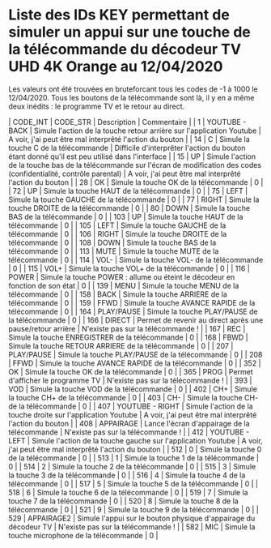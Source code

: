 # Liste des IDs KEY permettant de simuler un appui sur une touche de la télécommande du décodeur TV UHD 4K Orange au 12/04/2020

Les valeurs ont été trouvées en bruteforcant tous les codes de -1 à 1000 le 12/04/2020.
Tous les boutons de la télécommande sont là, il y en a même deux inédits : le programme TV et le retour au direct.

|	CODE_INT	|	CODE_STR	|	Description	|	Commentaire	|
|	1	|	YOUTUBE - BACK	|	Simule l'action de la touche retour arrière sur l'application Youtube	|	A voir, j'ai peut être mal interprêté l'action du bouton	|
|	14	|	C	|	Simule la touche C de la télécommande	|	Difficile d'interprêter l'action du bouton étant donné qu'il est peu utilisé dans l'interface	|
|	15	|	UP	|	Simule l'action de la touche bas de la télécommande sur l'écran de modification des codes (confidentialité, contrôle parental)	|	A voir, j'ai peut être mal interprêté l'action du bouton	|
|	28	|	OK	|	Simule la touche OK de la télécommande	|	0	|
|	72	|	UP	|	Simule la touche HAUT de la télécommande	|	0	|
|	75	|	LEFT	|	Simule la touche GAUCHE de la télécommande	|	0	|
|	77	|	RIGHT	|	Simule la touche DROITE de la télécommande	|	0	|
|	80	|	DOWN	|	Simule la touche BAS de la télécommande	|	0	|
|	103	|	UP	|	Simule la touche HAUT de la télécommande	|	0	|
|	105	|	LEFT	|	Simule la touche GAUCHE de la télécommande	|	0	|
|	106	|	RIGHT	|	Simule la touche DROITE de la télécommande	|	0	|
|	108	|	DOWN	|	Simule la touche BAS de la télécommande	|	0	|
|	113	|	MUTE	|	Simule la touche MUTE de la télécommande	|	0	|
|	114	|	VOL-	|	Simule la touche VOL- de la télécommande	|	0	|
|	115	|	VOL+	|	Simule la touche VOL+ de la télécommande	|	0	|
|	116	|	POWER	|	Simule la touche POWER : allume ou éteint le décodeur en fonction de son état	|	0	|
|	139	|	MENU	|	Simule la touche MENU de la télécommande	|	0	|
|	158	|	BACK	|	Simule la touche ARRIERE de la télécommande	|	0	|
|	159	|	FFWD	|	Simule la touche AVANCE RAPIDE de la télécommande	|	0	|
|	164	|	PLAY/PAUSE	|	Simule la touche PLAY/PAUSE de la télécommande	|	0	|
|	166	|	DIRECT	|	Permet de revenir au direct après une pause/retour arrière	|	N'existe pas sur la télécommande !	|
|	167	|	REC	|	Simule la touche ENREGISTRER de la télécommande	|	0	|
|	168	|	FBWD	|	Simule la touche RETOUR ARRIERE de la télécommande	|	0	|
|	207	|	PLAY/PAUSE	|	Simule la touche PLAY/PAUSE de la télécommande	|	0	|
|	208	|	FFWD	|	Simule la touche AVANCE RAPIDE de la télécommande	|	0	|
|	352	|	OK	|	Simule la touche OK de la télécommande	|	0	|
|	365	|	PROG	|	Permet d'afficher le programme TV	|	N'existe pas sur la télécommande !	|
|	393	|	VOD	|	Simule la touche VOD de la télécommande	|	0	|
|	402	|	CH+	|	Simule la touche CH+ de la télécommande	|	0	|
|	403	|	CH-	|	Simule la touche CH- de la télécommande	|	0	|
|	407	|	YOUTUBE - RIGHT	|	Simule l'action de la touche droite sur l'application Youtube	|	A voir, j'ai peut être mal interprêté l'action du bouton	|
|	408	|	APPAIRAGE	|	Lance l'écran d'appairage de la télécommande	|	N'existe pas sur la télécommande !	|
|	412	|	YOUTUBE - LEFT	|	Simule l'action de la touche gauche sur l'application Youtube	|	A voir, j'ai peut être mal interprêté l'action du bouton	|
|	512	|	0	|	Simule la touche 0 de la télécommande	|	0	|
|	513	|	1	|	Simule la touche 1 de la télécommande	|	0	|
|	514	|	2	|	Simule la touche 2 de la télécommande	|	0	|
|	515	|	3	|	Simule la touche 3 de la télécommande	|	0	|
|	516	|	4	|	Simule la touche 4 de la télécommande	|	0	|
|	517	|	5	|	Simule la touche 5 de la télécommande	|	0	|
|	518	|	6	|	Simule la touche 6 de la télécommande	|	0	|
|	519	|	7	|	Simule la touche 7 de la télécommande	|	0	|
|	520	|	8	|	Simule la touche 8 de la télécommande	|	0	|
|	521	|	9	|	Simule la touche 9 de la télécommande	|	0	|
|	529	|	APPAIRAGE2	|	Simule l'appui sur le bouton physique d'appairage du décodeur TV	|	N'existe pas sur la télécommande !	|
|	582	|	MIC	|	Simule la touche microphone de la télécommande	|	0	|

